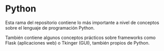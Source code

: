 # Python

Esta rama del repositorio contiene lo más importante a nivel de conceptos sobre el lenguaje de programación Python.

También contiene algunos conceptos prácticos sobre frameworks como Flask (aplicaciones web) o Tkinger (GUI), también propios de Python.
